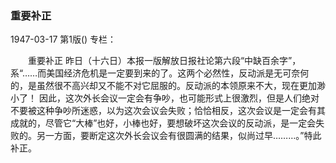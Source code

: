 ### 重要补正

1947-03-17
第1版()
专栏：

　　重要补正
    昨日（十六日）本报一版解放日报社论第六段“中缺百余字”，系“……而美国经济危机是一定要到来的了。这两个必然性，反动派是无可奈何的，是虽然很不高兴却又不能不对它屈服的。反动派的本领原来不大，现在更加渺小了！
    因此，这次外长会议一定会有争吵，也可能形式上很激烈，但是人们绝对不要被这种争吵所迷惑，以为这次会议会失败；恰恰相反，这次会议是一定会有其成就的，尽管它“大棒”也好，小棒也好，要想破坏这次会议的反动派，是一定会失败的。另一方面，要断定这次外长会议会有很圆满的结果，似尚过早………。”特此补正。
